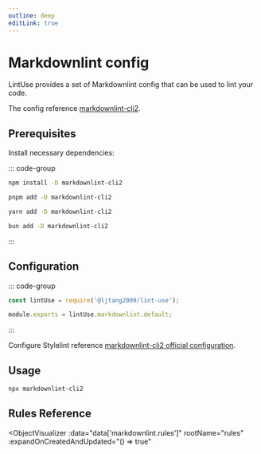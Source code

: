 ```yaml
---
outline: deep
editLink: true
---
```


# Markdownlint config

LintUse provides a set of Markdownlint config that can be used to lint your code.

The config reference [markdownlint-cli2].

## Prerequisites

Install necessary dependencies:

::: code-group

```sh [npm]
npm install -D markdownlint-cli2
```

```sh [pnpm]
pnpm add -D markdownlint-cli2
```

```sh [yarn]
yarn add -D markdownlint-cli2
```

```sh [bun]
bun add -D markdownlint-cli2
```

:::

## Configuration

::: code-group

```js [.markdownlint-cli2.cjs]
const lintUse = require('@ljtang2009/lint-use');

module.exports = lintUse.markdownlint.default;
```

:::

Configure Stylelint reference [markdownlint-cli2 official configuration].

## Usage

```sh
npx markdownlint-cli2
```

## Rules Reference

<script setup>
import { data } from '@/scripts/rules.data.js'
</script>
<ObjectVisualizer
  :data="data['markdownlint.rules']"
  rootName="rules"
  :expandOnCreatedAndUpdated="() => true"
></ObjectVisualizer>

[markdownlint-cli2]: https://github.com/DavidAnson/markdownlint-cli2
[markdownlint-cli2 official configuration]: https://github.com/DavidAnson/markdownlint-cli2#markdownlint-cli2cjs-or-markdownlint-cli2mjs

